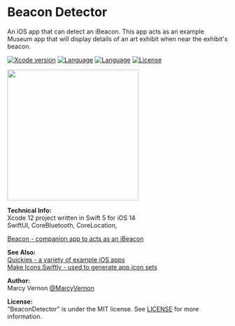 # Beacon Detector
An iOS app that can detect an iBeacon. This app acts as an example Museum app that will display details of an art exhibit when near the exhibit's beacon.

[![Xcode version](https://img.shields.io/badge/xcode-12%20-brightgreen)](https://developer.apple.com/xcode/)
[![Language](https://img.shields.io/badge/swift-5.0-orange.svg)](https://developer.apple.com/swift)
[![Language](https://img.shields.io/badge/swift-iOS14-orange.svg)](https://developer.apple.com/xcode/swift)
[![License](https://img.shields.io/badge/license-MIT-blue.svg?style=flat)](http://mit-license.org)

<img src="GitHub-Images/BeaconDetector.png" width="300">

**Technical Info:** \
Xcode 12 project written in Swift 5 for iOS 14\
SwiftUI, CoreBluetooth, CoreLocation,

[Beacon - companion app to acts as an iBeacon](https://github.com/PepperoniJoe/Beacon)

**See Also:** \
[Quickies - a variety of example iOS apps](https://github.com/PepperoniJoe/Quickies)\
 [Make Icons Swiftly - used to generate app icon sets
 ](https://github.com/PepperoniJoe/Make-Icons-Swiftly)

**Author:** \
Marcy Vernon [@MarcyVernon](https://twitter.com/MarcyVernon)

**License:** \
"BeaconDetector" is under the MIT license. See [LICENSE](/LICENSE) for more information.
